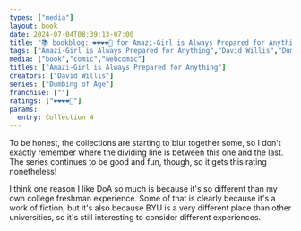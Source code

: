 ```yaml
---
types: ["media"]
layout: book
date: 2024-07-04T08:39:13-07:00
title: "📚 bookblog: ❤️❤️❤️❤️🖤 for Amazi-Girl is Always Prepared for Anything (A Fourth Dumbing of Age Collection), by David Willis"
tags: ["Amazi-Girl is Always Prepared for Anything","David Willis","Dumbing of Age","BYU"]
media: ["book","comic","webcomic"]
titles: ["Amazi-Girl is Always Prepared for Anything"]
creators: ["David Willis"]
series: ["Dumbing of Age"]
franchise: [""]
ratings: ["❤️❤️❤️❤️🖤"]
params:
  entry: Collection 4
---
```


To be honest, the collections are starting to blur together some, so I don't exactly remember where the dividing line is between this one and the last. The series continues to be good and fun, though, so it gets this rating nonetheless!

I think one reason I like DoA so much is because it's so different than my own college freshman experience. Some of that is clearly because it's a work of fiction, but it's also because BYU is a very different place than other universities, so it's still interesting to consider different experiences.
